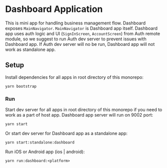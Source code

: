 # Dashboard Application

This is mini app for handling business management flow. Dashboard exposes `MainNavigator`. `MainNavigator` is Dashboard app itself. Dashboard app uses auth logic and UI (`SignInScreen`, `AccountScreen`) from Auth remote module, so we suggest to run Auth dev server to prevent issues with Dashboard app. If Auth dev server will no be run, Dashboard app will not work as standalone app.

## Setup

Install dependencies for all apps in root directory of this monorepo:
```
yarn bootstrap
```

### Run

Start dev server for all apps in root directory of this monorepo if you need to work as a part of host app. Dashboard app server will run on 9002 port:
```
yarn start
```
Or start dev server for Dashboard app as a standalone app:
```
yarn start:standalone:dashboard
```
Run iOS or Android app (ios | android):
```
yarn run:dashboard:<platform>
```